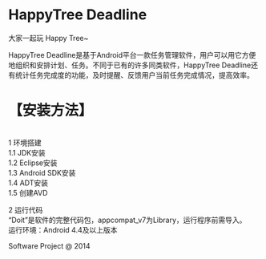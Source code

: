 HappyTree Deadline
============================================================

<p>大家一起玩 Happy Tree~</p>
<p>HappyTree Deadline是基于Android平台一款任务管理软件，用户可以用它方便地组织和安排计划、任务。不同于已有的许多同类软件，HappyTree Deadline还有统计任务完成度的功能，及时提醒、反馈用户当前任务完成情况，提高效率。</p>

<h1>【安装方法】</h1><br>
1 环境搭建<br>
1.1    JDK安装<br>
1.2    Eclipse安装<br>
1.3    Android SDK安装<br>
1.4    ADT安装<br>
1.5    创建AVD<br>

2 运行代码<br>
“Doit”是软件的完整代码包，appcompat_v7为Library，运行程序前需导入。<br>
运行环境：Android 4.4及以上版本<br>

Software Project @ 2014

